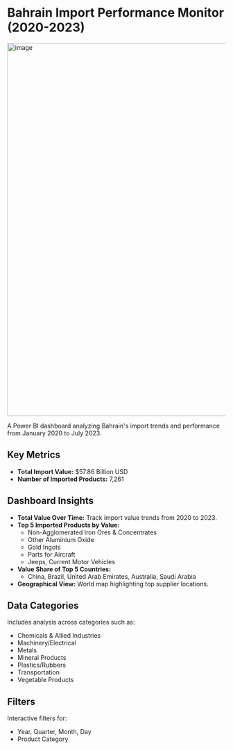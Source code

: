 # Bahrain Import Performance Monitor (2020-2023)
<img width="1267" height="861" alt="image" src="https://github.com/user-attachments/assets/55fbc93f-af52-4ed8-95aa-83906597886f" />

A Power BI dashboard analyzing Bahrain's import trends and performance from January 2020 to July 2023.

## Key Metrics
- **Total Import Value:** $57.86 Billion USD
- **Number of Imported Products:** 7,261

## Dashboard Insights
- **Total Value Over Time:** Track import value trends from 2020 to 2023.
- **Top 5 Imported Products by Value:** 
  - Non-Agglomerated Iron Ores & Concentrates
  - Other Aluminium Oxide
  - Gold Ingots
  - Parts for Aircraft
  - Jeeps, Current Motor Vehicles
- **Value Share of Top 5 Countries:** 
  - China, Brazil, United Arab Emirates, Australia, Saudi Arabia
- **Geographical View:** World map highlighting top supplier locations.

## Data Categories
Includes analysis across categories such as:
- Chemicals & Allied Industries
- Machinery/Electrical
- Metals
- Mineral Products
- Plastics/Rubbers
- Transportation
- Vegetable Products

## Filters
Interactive filters for:
- Year, Quarter, Month, Day
- Product Category

